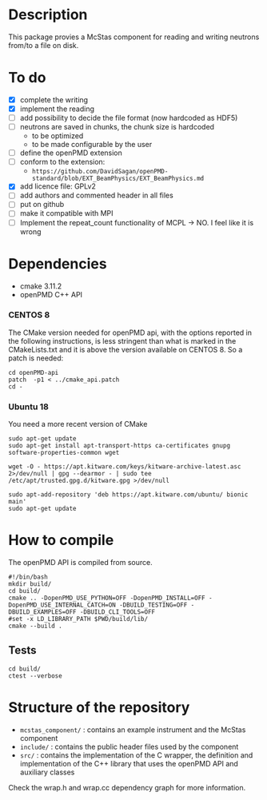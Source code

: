 # Description
This package provies a McStas component for reading and writing neutrons from/to a file on disk.

# To do
 * [X] complete the writing
 * [X] implement the reading
 * [ ] add possibility to decide the file format (now hardcoded as HDF5)
 * [ ] neutrons are saved in chunks, the chunk size is hardcoded
   - to be optimized
   - to be made configurable by the user
 * [ ] define the openPMD extension
 * [ ] conform to the extension:
   - `https://github.com/DavidSagan/openPMD-standard/blob/EXT_BeamPhysics/EXT_BeamPhysics.md`
 * [X] add licence file: GPLv2
 * [ ] add authors and commented header in all files
 * [ ] put on github
 * [ ] make it compatible with MPI
 * [ ] Implement the repeat_count functionality of MCPL -> NO. I feel like it is wrong 
 
# Dependencies
 - cmake 3.11.2
 - openPMD C++ API

### CENTOS 8
The CMake version needed for openPMD api, with the options reported in the following instructions, is less stringent than what is marked in the CMakeLists.txt and it is above the version available on CENTOS 8. So a patch is needed:
```
cd openPMD-api
patch  -p1 < ../cmake_api.patch
cd -
```

### Ubuntu 18
You need a more recent version of CMake
```
sudo apt-get update
sudo apt-get install apt-transport-https ca-certificates gnupg software-properties-common wget

wget -O - https://apt.kitware.com/keys/kitware-archive-latest.asc 2>/dev/null | gpg --dearmor - | sudo tee /etc/apt/trusted.gpg.d/kitware.gpg >/dev/null

sudo apt-add-repository 'deb https://apt.kitware.com/ubuntu/ bionic main'
sudo apt-get update
```

# How to compile
The openPMD API is compiled from source.

```
#!/bin/bash
mkdir build/
cd build/
cmake .. -DopenPMD_USE_PYTHON=OFF -DopenPMD_INSTALL=OFF -DopenPMD_USE_INTERNAL_CATCH=ON -DBUILD_TESTING=OFF -DBUILD_EXAMPLES=OFF -DBUILD_CLI_TOOLS=OFF
#set -x LD_LIBRARY_PATH $PWD/build/lib/
cmake --build .
```


## Tests
```
cd build/
ctest --verbose
```

# Structure of the repository
 - `mcstas_component/` : contains an example instrument and the McStas component
 - `include/`          : contains the public header files used by the component
 - `src/`              : contains the implementation of the C wrapper, the definition and implementation of the C++ library that uses the openPMD API and auxiliary classes

Check the wrap.h and wrap.cc dependency graph for more information.
